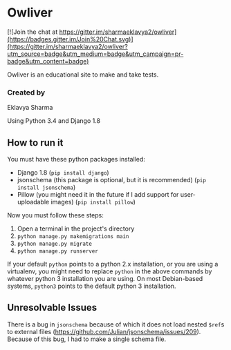 # Owliver

[![Join the chat at https://gitter.im/sharmaeklavya2/owliver](https://badges.gitter.im/Join%20Chat.svg)](https://gitter.im/sharmaeklavya2/owliver?utm_source=badge&utm_medium=badge&utm_campaign=pr-badge&utm_content=badge)

Owliver is an educational site to make and take tests.

### Created by
Eklavya Sharma

Using Python 3.4 and Django 1.8

## How to run it
You must have these python packages installed:

* Django 1.8 (`pip install django`)
* jsonschema (this package is optional, but it is recommended) (`pip install jsonschema`)
* Pillow (you might need it in the future if I add support for user-uploadable images) (`pip install pillow`)

Now you must follow these steps:

1. Open a terminal in the project's directory
2. `python manage.py makemigrations main`
3. `python manage.py migrate`
4. `python manage.py runserver`

If your default `python` points to a python 2.x installation, or you are using a virtualenv, you might need to replace `python` in the above commands by whatever python 3 installation you are using.
On most Debian-based systems, `python3` points to the default python 3 installation.

## Unresolvable Issues
There is a bug in `jsonschema` because of which it does not load nested `$ref`s to external files (https://github.com/Julian/jsonschema/issues/209). Because of this bug, I had to make a single schema file.
